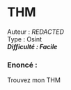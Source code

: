 # THM

Auteur : _REDACTED_  
Type : Osint  
***Difficulté : Facile***  

### Enoncé : 

Trouvez mon THM


